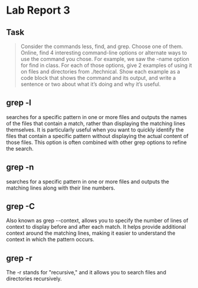 # Lab Report 3

## Task
> Consider the commands less, find, and grep. Choose one of them. Online, find 4 interesting command-line options or alternate ways to use the command you chose. For example, we saw the -name option for find in class. For each of those options, give 2 examples of using it on files and directories from ./technical. Show each example as a code block that shows the command and its output, and write a sentence or two about what it’s doing and why it’s useful.

## grep -l
searches for a specific pattern in one or more files and outputs the names of the files that contain a match, rather than displaying the matching lines themselves. It is particularly useful when you want to quickly identify the files that contain a specific pattern without displaying the actual content of those files. This option is often combined with other grep options to refine the search.

## grep -n
searches for a specific pattern in one or more files and outputs the matching lines along with their line numbers. 

## grep -C
Also known as grep --context, allows you to specify the number of lines of context to display before and after each match. It helps provide additional context around the matching lines, making it easier to understand the context in which the pattern occurs.

## grep -r
The -r stands for "recursive," and it allows you to search files and directories recursively.
